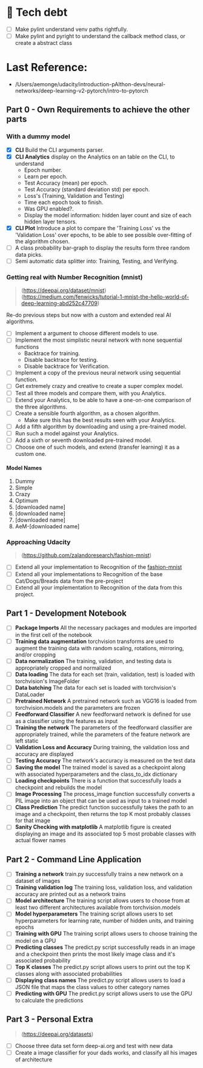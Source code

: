 # 🐛 Tech debt

* [ ] Make pylint understand venv paths rightfully.
* [ ] Make pylint and pyright to understand the callback method class, or create a abstract class

# Last Reference:

* /Users/aemonge/udacity/introduction-pAIthon-devs/neural-networks/deep-learning-v2-pytorch/intro-to-pytorch

## Part 0 - Own Requirements to achieve the other parts

### With a dummy model

* [x] **CLI** Build the CLI arguments parser.
* [x] **CLI Analytics** display on the Analytics on an table on the CLI, to understand
  - Epoch number.
  - Learn per epoch.
  - Test Accuracy (mean) per epoch.
  - Test Accuracy (standard deviation std) per epoch.
  - Loss's (Training, Validation and Testing)
  - Time each epoch took to finish.
  - Was GPU enabled?.
  - Display the model information: hidden layer count and size of each hidden layer tensors.
* [x] **CLI Plot** Introduce a plot to compare the 'Training Loss' vs the 'Validation Loss' over epochs, to be able to
  see possible over-fitting of the algorithm chosen.
* [ ] A class probability bar-graph to display the results form three random data picks.
* [ ] Semi automatic data splitter into: Training, Testing, and Verifying.

### Getting real with Number Recognition (mnist)
> (https://deepai.org/dataset/mnist)
> (https://medium.com/fenwicks/tutorial-1-mnist-the-hello-world-of-deep-learning-abd252c47709)

Re-do previous steps but now with a custom and extended real AI algorithms.

* [ ] Implement a argument to choose different models to use.
* [ ] Implement the most simplistic neural network with none sequential functions
  - Backtrace for training.
  - Disable backtrace for testing.
  - Disable backtrace for Verification.
* [ ] Implement a copy of the previous neural network using sequential function.
* [ ] Get extremely crazy and creative to create a super complex model.
* [ ] Test all three models and compare them, with you Analytics.
* [ ] Extend your Analytics, to be able to have a one-on-one comparison of the three algorithms.
* [ ] Create a sensible fourth algorithm, as a chosen algorithm.
  - Make sure this has the best results seen with your Analytics.
* [ ] Add a fifth algorithm by downloading and using a pre-trained model.
* [ ] Run such a model against your Analytics.
* [ ] Add a sixth or seventh downloaded pre-trained model.
* [ ] Choose one of such models, and extend (transfer learning) it as a custom one.

#### Model Names
1. Dummy
2. Simple
3. Crazy
4. Optimum
5. [downloaded name]
6. [downloaded name]
7. [downloaded name]
8. AeM-[downloaded name]

### Approaching Udacity
> (https://github.com/zalandoresearch/fashion-mnist)

* [ ] Extend all your implementation to Recognition of the [fashion-mnist](https://github.com/zalandoresearch/fashion-mnist)
* [ ] Extend all your implementations to Recognition of the base Cat/Dogs/Breads data from the pre-project
* [ ] Extend all your implementation to Recognition of the data from this project.

## Part 1 - Development Notebook

* [ ] **Package Imports** All the necessary packages and modules are imported in the first cell of the notebook
* [ ] **Training data augmentation** torchvision transforms are used to augment the training data with random scaling, rotations, mirroring, and/or cropping
* [ ] **Data normalization** The training, validation, and testing data is appropriately cropped and normalized
* [ ] **Data loading** The data for each set (train, validation, test) is loaded with torchvision's ImageFolder
* [ ] **Data batching** The data for each set is loaded with torchvision's DataLoader
* [ ] **Pretrained Network** A pretrained network such as VGG16 is loaded from torchvision.models and the parameters are frozen
* [ ] **Feedforward Classifier** A new feedforward network is defined for use as a classifier using the features as input
* [ ] **Training the network** The parameters of the feedforward classifier are appropriately trained, while the parameters of the feature network are left static
* [ ] **Validation Loss and Accuracy** During training, the validation loss and accuracy are displayed
* [ ] **Testing Accuracy** The network's accuracy is measured on the test data
* [ ] **Saving the model** The trained model is saved as a checkpoint along with associated hyperparameters and the class_to_idx dictionary
* [ ] **Loading checkpoints** There is a function that successfully loads a checkpoint and rebuilds the model
* [ ] **Image Processing** The process_image function successfully converts a PIL image into an object that can be used as input to a trained model
* [ ] **Class Prediction** The predict function successfully takes the path to an image and a checkpoint, then returns the top K most probably classes for that image
* [ ] **Sanity Checking with matplotlib** A matplotlib figure is created displaying an image and its associated top 5 most probable classes with actual flower names

## Part 2 - Command Line Application

* [ ] **Training a network** train.py successfully trains a new network on a dataset of images
* [ ] **Training validation log** The training loss, validation loss, and validation accuracy are printed out as a network trains
* [ ] **Model architecture** The training script allows users to choose from at least two different architectures available from torchvision.models
* [ ] **Model hyperparameters** The training script allows users to set hyperparameters for learning rate, number of hidden units, and training epochs
* [ ] **Training with GPU** The training script allows users to choose training the model on a GPU
* [ ] **Predicting classes** The predict.py script successfully reads in an image and a checkpoint then prints the most likely image class and it's associated probability
* [ ] **Top K classes** The predict.py script allows users to print out the top K classes along with associated probabilities
* [ ] **Displaying class names** The predict.py script allows users to load a JSON file that maps the class values to other category names
* [ ] **Predicting with GPU** The predict.py script allows users to use the GPU to calculate the predictions

## Part 3 - Personal Extra
> (https://deepai.org/datasets)

* [ ] Choose three data set form deep-ai.org and test with new data
* [ ] Create a image classifier for your dads works, and classify all his images of architecture

